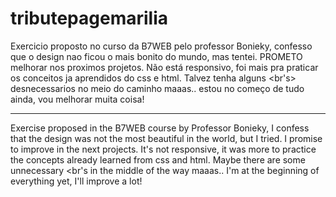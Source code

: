 # tributepagemarilia
Exercicio proposto no curso da B7WEB pelo professor Bonieky, confesso que o design nao ficou o mais bonito do mundo, mas tentei. PROMETO melhorar nos proximos projetos. Não está responsivo, foi mais pra praticar os conceitos ja aprendidos do css e html. Talvez tenha alguns <br's> desnecessarios no meio do caminho maaas.. estou no começo de tudo ainda, vou melhorar muita coisa!

------------------------------------------------------------------------

Exercise proposed in the B7WEB course by Professor Bonieky, I confess that the design was not the most beautiful in the world, but I tried. I promise to improve in the next projects. It's not responsive, it was more to practice the concepts already learned from css and html. Maybe there are some unnecessary <br's in the middle of the way maaas.. I'm at the beginning of everything yet, I'll improve a lot!
